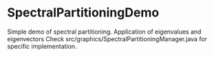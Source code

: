 # SpectralPartitioningDemo

Simple demo of spectral partitioning. Application of eigenvalues and eigenvectors
Check src/graphics/SpectralPartitioningManager.java for specific implementation.
